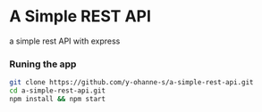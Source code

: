 # A Simple REST API
a simple rest API with express

### Runing the app

   ```bash
   git clone https://github.com/y-ohanne-s/a-simple-rest-api.git
   cd a-simple-rest-api.git
   npm install && npm start
   ```
 
